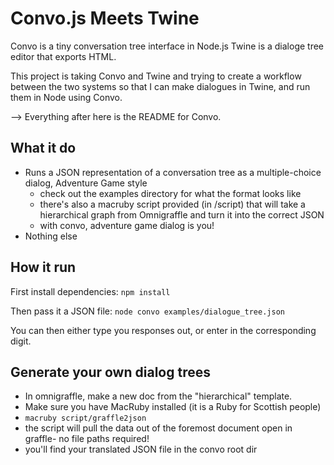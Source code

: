 Convo.js Meets Twine
=====

Convo is a tiny conversation tree interface in Node.js
Twine is a dialoge tree editor that exports HTML.

This project is taking Convo and Twine and trying to create a workflow between the two systems so that I can make dialogues in Twine, and run them in Node using Convo.

--> Everything after here is the README for Convo.

What it do
----------------------------

* Runs a JSON representation of a conversation tree as a multiple-choice dialog, Adventure Game style
  * check out the examples directory for what the format looks like
  * there's also a macruby script provided (in /script) that will take a hierarchical graph from Omnigraffle and turn it into the correct JSON
  * with convo, adventure game dialog is you!
* Nothing else

How it run
----------------------------

First install dependencies:
`npm install`

Then pass it a JSON file:
`node convo examples/dialogue_tree.json`

You can then either type you responses out, or enter in the corresponding digit.

Generate your own dialog trees
----------------------------

* In omnigraffle, make a new doc from the "hierarchical" template.
* Make sure you have MacRuby installed (it is a Ruby for Scottish people)
* `macruby script/graffle2json`
* the script will pull the data out of the foremost document open in graffle- no file paths required!
* you'll find your translated JSON file in the convo root dir
